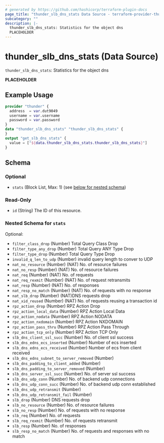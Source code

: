 ```yaml
---
# generated by https://github.com/hashicorp/terraform-plugin-docs
page_title: "thunder_slb_dns_stats Data Source - terraform-provider-thunder"
subcategory: ""
description: |-
  thunder_slb_dns_stats: Statistics for the object dns
  PLACEHOLDER
---
```


# thunder_slb_dns_stats (Data Source)

`thunder_slb_dns_stats`: Statistics for the object dns

__PLACEHOLDER__

## Example Usage

```terraform
provider "thunder" {
  address  = var.dut9049
  username = var.username
  password = var.password
}
data "thunder_slb_dns_stats" "thunder_slb_dns_stats" {
}
output "get_slb_dns_stats" {
  value = ["${data.thunder_slb_dns_stats.thunder_slb_dns_stats}"]
}
```

<!-- schema generated by tfplugindocs -->
## Schema

### Optional

- `stats` (Block List, Max: 1) (see [below for nested schema](#nestedblock--stats))

### Read-Only

- `id` (String) The ID of this resource.

<a id="nestedblock--stats"></a>
### Nested Schema for `stats`

Optional:

- `filter_class_drop` (Number) Total Query Class Drop
- `filter_type_any_drop` (Number) Total Query ANY Type Drop
- `filter_type_drop` (Number) Total Query Type Drop
- `invalid_q_len_to_udp` (Number) invalid query length to conver to UDP
- `nat_no_resource` (Number) (NAT) No. of resource failures
- `nat_no_resp` (Number) (NAT) No. of resource failures
- `nat_req` (Number) (NAT) No. of requests
- `nat_req_rexmit` (Number) (NAT) No. of request retransmits
- `nat_resp` (Number) (NAT) No. of responses
- `nat_resp_no_match` (Number) (NAT) No. of requests with no response
- `nat_slb_drop` (Number) (NAT)DNS requests drop
- `nat_xid_reused` (Number) (NAT) No. of requests reusing a transaction id
- `rpz_action_drop` (Number) RPZ Action Drop
- `rpz_action_local_data` (Number) RPZ Action Local Data
- `rpz_action_nodata` (Number) RPZ Action NODATA
- `rpz_action_nxdomain` (Number) RPZ Action NXDOMAIN
- `rpz_action_pass_thru` (Number) RPZ Action Pass Through
- `rpz_action_tcp_only` (Number) RPZ Action TCP Only
- `slb_dns_client_ssl_succ` (Number) No. of client ssl success
- `slb_dns_edns_ecs_inserted` (Number) Number of ecs inserted
- `slb_dns_edns_ecs_received` (Number) Number of ecs from client received
- `slb_dns_edns_subnet_to_server_removed` (Number)
- `slb_dns_padding_to_client_added` (Number)
- `slb_dns_padding_to_server_removed` (Number)
- `slb_dns_server_ssl_succ` (Number) No. of server ssl success
- `slb_dns_udp_conn` (Number) No. of backend udp connections
- `slb_dns_udp_conn_succ` (Number) No. of backend udp conn established
- `slb_dns_udp_retransmit` (Number)
- `slb_dns_udp_retransmit_fail` (Number)
- `slb_drop` (Number) DNS requests drop
- `slb_no_resource` (Number) No. of resource failures
- `slb_no_resp` (Number) No. of requests with no response
- `slb_req` (Number) No. of requests
- `slb_req_rexmit` (Number) No. of requests retransmit
- `slb_resp` (Number) No. of responses
- `slb_resp_no_match` (Number) No. of requests and responses with no match


